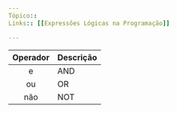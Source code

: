 ```yaml
---
Tópico::
Links:: [[Expressões Lógicas na Programação]]

---
```

| Operador | Descrição     |
|:--------:|---------------|
|    e     | AND           |
|    ou    | OR            |
|   não    | NOT           |



